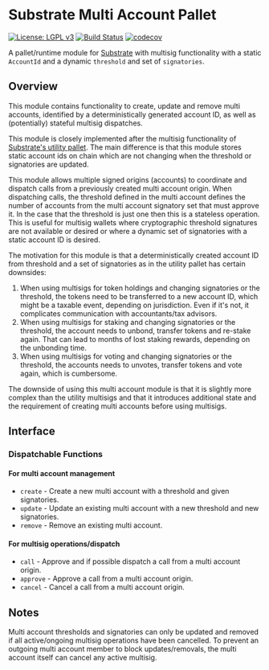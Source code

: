 # Substrate Multi Account Pallet

[![License: LGPL v3](https://img.shields.io/badge/License-LGPL%20v3-blue.svg)](https://www.gnu.org/licenses/lgpl-3.0)
[![Build Status](https://travis-ci.com/centrifuge/substrate-pallet-multi-account.svg?branch=master)](https://travis-ci.com/centrifuge/substrate-pallet-multi-account)
[![codecov](https://codecov.io/gh/centrifuge/substrate-pallet-multi-account/branch/master/graph/badge.svg)](https://codecov.io/gh/centrifuge/substrate-pallet-multi-account)

A pallet/runtime module for [Substrate](https://github.com/paritytech/substrate) with multisig functionality with a static `AccountId` and a dynamic `threshold` and set of `signatories`.

## Overview

This module contains functionality to create, update and remove multi accounts, identified by a deterministically generated account ID, as well as (potentially) stateful multisig dispatches.

This module is closely implemented after the multisig functionality of [Substrate's utility pallet](https://github.com/paritytech/substrate/blob/master/frame/utility/src/lib.rs). The main difference is that this module stores static account ids on chain which are not changing when the threshold or signatories are updated.

This module allows multiple signed origins (accounts) to coordinate and dispatch calls from a previously created multi account origin. When dispatching calls, the threshold defined in the multi account defines the number of accounts from the multi account signatory set that must approve it. In the case that the threshold is just one then this is a stateless operation. This is useful for multisig wallets where cryptographic threshold signatures are not available or desired or where a dynamic set of signatories with a static account ID is desired.

The motivation for this module is that a deterministically created account ID from threshold and a set of
signatories as in the utility pallet has certain downsides:

1. When using multisigs for token holdings and changing signatories or the threshold, the tokens need to be transferred to a new account ID, which might be a taxable event, depending on jurisdiction. Even if it's not, it complicates communication with accountants/tax advisors.
2. When using multisigs for staking and changing signatories or the threshold, the account needs to unbond, transfer tokens and re-stake again. That can lead to months of lost staking rewards, depending on the unbonding time.
3. When using multisigs for voting and changing signatories or the threshold, the accounts needs to unvotes, transfer tokens and vote again, which is cumbersome.

The downside of using this multi account module is that it is slightly more complex than the utility multisigs and that it introduces additional state and the requirement of creating multi accounts before using multisigs.

## Interface

### Dispatchable Functions

#### For multi account management

* `create` - Create a new multi account with a threshold and given signatories.
* `update` - Update an existing multi account with a new threshold and new signatories.
* `remove` - Remove an existing multi account.

#### For multisig operations/dispatch

* `call` - Approve and if possible dispatch a call from a multi account origin.
* `approve` - Approve a call from a multi account origin.
* `cancel` - Cancel a call from a multi account origin.

## Notes

Multi account thresholds and signatories can only be updated and removed if all active/ongoing multisig operations have been cancelled. To prevent an outgoing multi account member to block updates/removals, the multi account itself can cancel any active multisig.
